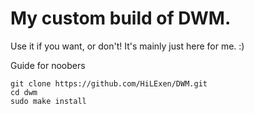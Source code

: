 # My custom build of DWM.

Use it if you want, or don't!
It's mainly just here for me. :)

Guide for noobers
```
git clone https://github.com/HiLExen/DWM.git
cd dwm
sudo make install
```
